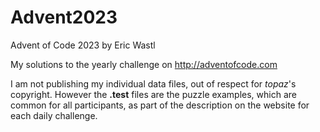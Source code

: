 # Advent2023
Advent of Code 2023 by Eric Wastl

My solutions to the yearly challenge on http://adventofcode.com<br>

I am not publishing my individual data files, out of respect for *topaz*'s copyright.
However the __.test__ files are the puzzle examples, which are common for all participants,
as part of the description on the website for each daily challenge.
